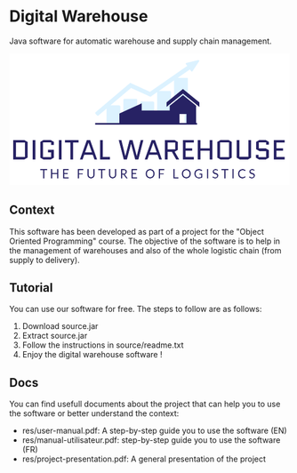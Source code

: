 # Digital Warehouse
Java software for automatic warehouse and supply chain management.

<p align="center">
  <img src="src/images/warehouse-logo.png" />
</p>

## Context

This software has been developed as part of a project for the "Object Oriented Programming" course. The objective of the software is to help in the management of warehouses and also of the whole logistic chain (from supply to delivery).

## Tutorial
You can use our software for free. The steps to follow are as follows:
1. Download source.jar
2. Extract source.jar
3. Follow the instructions in source/readme.txt
4. Enjoy the digital warehouse software !

## Docs
You can find usefull documents about the project that can help you to use the software or better understand the context:
- res/user-manual.pdf: A step-by-step guide you to use the software (EN)
- res/manual-utilisateur.pdf: step-by-step guide you to use the software (FR)
- res/project-presentation.pdf: A general presentation of the project
